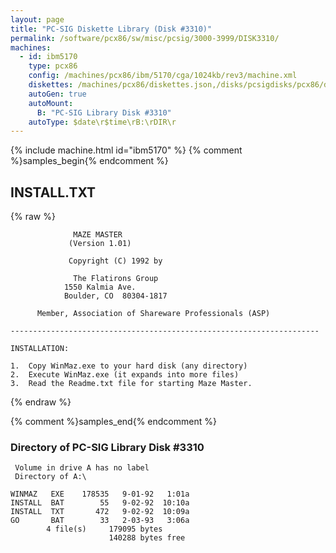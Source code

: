 ```yaml
---
layout: page
title: "PC-SIG Diskette Library (Disk #3310)"
permalink: /software/pcx86/sw/misc/pcsig/3000-3999/DISK3310/
machines:
  - id: ibm5170
    type: pcx86
    config: /machines/pcx86/ibm/5170/cga/1024kb/rev3/machine.xml
    diskettes: /machines/pcx86/diskettes.json,/disks/pcsigdisks/pcx86/diskettes.json
    autoGen: true
    autoMount:
      B: "PC-SIG Library Disk #3310"
    autoType: $date\r$time\rB:\rDIR\r
---
```


{% include machine.html id="ibm5170" %}
{% comment %}samples_begin{% endcomment %}

## INSTALL.TXT

{% raw %}
```
			  MAZE MASTER
			 (Version 1.01) 

		     Copyright (C) 1992 by 

		      The Flatirons Group
			1550 Kalmia Ave. 
		    Boulder, CO  80304-1817

      Member, Association of Shareware Professionals (ASP)

---------------------------------------------------------------------

INSTALLATION:

1.  Copy WinMaz.exe to your hard disk (any directory)
2.  Execute WinMaz.exe (it expands into more files)
3.  Read the Readme.txt file for starting Maze Master.
```
{% endraw %}

{% comment %}samples_end{% endcomment %}

### Directory of PC-SIG Library Disk #3310

     Volume in drive A has no label
     Directory of A:\

    WINMAZ   EXE    178535   9-01-92   1:01a
    INSTALL  BAT        55   9-02-92  10:10a
    INSTALL  TXT       472   9-02-92  10:09a
    GO       BAT        33   2-03-93   3:06a
            4 file(s)     179095 bytes
                          140288 bytes free
